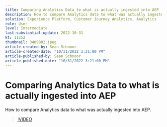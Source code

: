 ```yaml
---
title: Comparing Analytics Data to what is actually ingested into AEP
description: How to compare Analytics data to what was actually ingested into AEP
solution: Experience Platform, Customer Journey Analytics, Analytics
role: User
level: Intermediate
last-substantial-update: 2022-10-31
kt: 11252
thumbnail: 3409882.jpeg
article-created-by: Sean Schnoor
article-created-date: "10/31/2022 3:21:00 PM"
article-published-by: Sean Schnoor
article-published-date: "10/31/2022 3:21:00 PM"
---
```


# Comparing Analytics Data to what is actually ingested into AEP

How to compare Analytics data to what was actually ingested into AEP.

>[!VIDEO](https://video.tv.adobe.com/v/3409882/?quality=12&learn=on)
